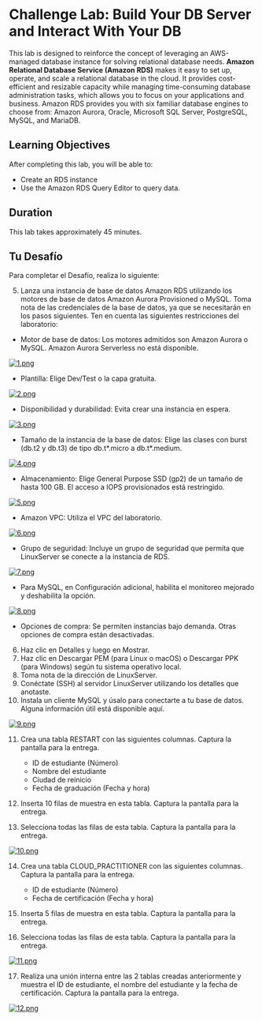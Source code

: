 # Challenge Lab: Build Your DB Server and Interact With Your DB

This lab is designed to reinforce the concept of leveraging an AWS-managed database instance for solving relational database needs. **Amazon Relational Database Service (Amazon RDS)** makes it easy to set up, operate, and scale a relational database in the cloud. It provides cost-efficient and resizable capacity while managing time-consuming database administration tasks, which allows you to focus on your applications and business. Amazon RDS provides you with six familiar database engines to choose from: Amazon Aurora, Oracle, Microsoft SQL Server, PostgreSQL, MySQL, and MariaDB.

## Learning Objectives

After completing this lab, you will be able to:
- Create an RDS instance
- Use the Amazon RDS Query Editor to query data.

## Duration

This lab takes approximately 45 minutes.


## Tu Desafío
Para completar el Desafío, realiza lo siguiente:

5. Lanza una instancia de base de datos Amazon RDS utilizando los motores de base de datos Amazon Aurora Provisioned o MySQL. Toma nota de las credenciales de la base de datos, ya que se necesitarán en los pasos siguientes. Ten en cuenta las siguientes restricciones del laboratorio:

 - Motor de base de datos: Los motores admitidos son Amazon Aurora o MySQL. Amazon Aurora Serverless no está disponible.
  
[![1.png](https://i.postimg.cc/X7TcmM2g/1.png)](https://postimg.cc/tYNxncG1)

 - Plantilla: Elige Dev/Test o la capa gratuita.

[![2.png](https://i.postimg.cc/RZKQzPyx/2.png)](https://postimg.cc/NKGr6xQd)

 - Disponibilidad y durabilidad: Evita crear una instancia en espera.

[![3.png](https://i.postimg.cc/rsDxZgxb/3.png)](https://postimg.cc/bSjZsx6H)

 - Tamaño de la instancia de la base de datos: Elige las clases con burst (db.t2 y db.t3) de tipo db.t*.micro a db.t*.medium.

[![4.png](https://i.postimg.cc/hG0LXXKC/4.png)](https://postimg.cc/B8XLyQLD)

 - Almacenamiento: Elige General Purpose SSD (gp2) de un tamaño de hasta 100 GB. El acceso a IOPS provisionados está restringido.

[![5.png](https://i.postimg.cc/wBz5xXYy/5.png)](https://postimg.cc/Xr2BQyJ4)
 
 - Amazon VPC: Utiliza el VPC del laboratorio.

[![6.png](https://i.postimg.cc/DZyqL7Z7/6.png)](https://postimg.cc/QBw9rG1z)
 
 - Grupo de seguridad: Incluye un grupo de seguridad que permita que LinuxServer se conecte a la instancia de RDS.

[![7.png](https://i.postimg.cc/pr38w8Bd/7.png)](https://postimg.cc/ZvFC3W2k)

 - Para MySQL, en Configuración adicional, habilita el monitoreo mejorado y deshabilita la opción.

[![8.png](https://i.postimg.cc/G27vj68G/8.png)](https://postimg.cc/47cKfL1x)

 - Opciones de compra: Se permiten instancias bajo demanda. Otras opciones de compra están desactivadas.

6. Haz clic en Detalles y luego en Mostrar.
7. Haz clic en Descargar PEM (para Linux o macOS) o Descargar PPK (para Windows) según tu sistema operativo local.
8. Toma nota de la dirección de LinuxServer.
9. Conéctate (SSH) al servidor LinuxServer utilizando los detalles que anotaste.
10. Instala un cliente MySQL y úsalo para conectarte a tu base de datos. Alguna información útil está disponible aquí.

[![9.png](https://i.postimg.cc/SRp6tcQf/9.png)](https://postimg.cc/cgXtvgnv)

11. Crea una tabla RESTART con las siguientes columnas. Captura la pantalla para la entrega.
      - ID de estudiante (Número)
      - Nombre del estudiante
      - Ciudad de reinicio
      - Fecha de graduación (Fecha y hora)
  
12. Inserta 10 filas de muestra en esta tabla. Captura la pantalla para la entrega.
13. Selecciona todas las filas de esta tabla. Captura la pantalla para la entrega.

[![10.png](https://i.postimg.cc/VLm9q9VY/10.png)](https://postimg.cc/V5Zb1twT)

14. Crea una tabla CLOUD_PRACTITIONER con las siguientes columnas. Captura la pantalla para la entrega.
      - ID de estudiante (Número)
      - Fecha de certificación (Fecha y hora)
  
15. Inserta 5 filas de muestra en esta tabla. Captura la pantalla para la entrega.
16. Selecciona todas las filas de esta tabla. Captura la pantalla para la entrega.

[![11.png](https://i.postimg.cc/BZxcP7NY/11.png)](https://postimg.cc/F1HJ2ZM3)

17. Realiza una unión interna entre las 2 tablas creadas anteriormente y muestra el ID de estudiante, el nombre del estudiante y la fecha de certificación. Captura la pantalla para la entrega.

[![12.png](https://i.postimg.cc/L5BtdhnK/12.png)](https://postimg.cc/8fcJMpRt)
